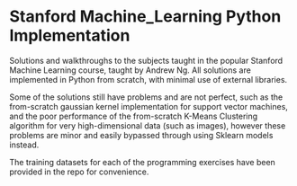 # Stanford Machine_Learning Python Implementation

Solutions and walkthroughs to the subjects taught in the popular Stanford Machine Learning course, taught by Andrew Ng. All solutions are implemented in Python from scratch, with minimal use of external libraries.

Some of the solutions still have problems and are not perfect, such as the from-scratch gaussian kernel implementation for support vector machines, and the poor performance of the from-scratch K-Means Clustering algorithm for very high-dimensional data (such as images), however these problems are minor and easily bypassed through using Sklearn models instead.

The training datasets for each of the programming exercises have been provided in the repo for convenience.